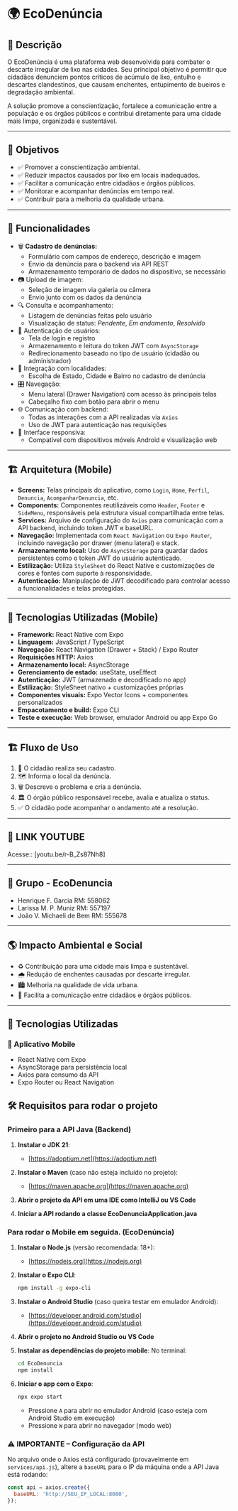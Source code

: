 
# 🌍 EcoDenúncia

## 📖 Descrição
O EcoDenúncia é uma plataforma web desenvolvida para combater o descarte irregular de lixo nas cidades. Seu principal objetivo é permitir que cidadãos denunciem pontos críticos de acúmulo de lixo, entulho e descartes clandestinos, que causam enchentes, entupimento de bueiros e degradação ambiental.

A solução promove a conscientização, fortalece a comunicação entre a população e os órgãos públicos e contribui diretamente para uma cidade mais limpa, organizada e sustentável.

---

## 🎯 Objetivos
- ✅ Promover a conscientização ambiental.
- ✅ Reduzir impactos causados por lixo em locais inadequados.
- ✅ Facilitar a comunicação entre cidadãos e órgãos públicos.
- ✅ Monitorar e acompanhar denúncias em tempo real.
- ✅ Contribuir para a melhoria da qualidade urbana.

---

## 🚀 Funcionalidades
- 🗑️ **Cadastro de denúncias:**
  - Formulário com campos de endereço, descrição e imagem
  - Envio da denúncia para o backend via API REST
  - Armazenamento temporário de dados no dispositivo, se necessário
- 📷 Upload de imagem:
  - Seleção de imagem via galeria ou câmera
  - Envio junto com os dados da denúncia
- 🔍 Consulta e acompanhamento:
  - Listagem de denúncias feitas pelo usuário
  - Visualização de status: *Pendente*, *Em andamento*, *Resolvido*
- 👤 Autenticação de usuários:
  - Tela de login e registro
  - Armazenamento e leitura do token JWT com `AsyncStorage`
  - Redirecionamento baseado no tipo de usuário (cidadão ou administrador)
- 📍 Integração com localidades:
  - Escolha de Estado, Cidade e Bairro no cadastro de denúncia
- 🎛️ Navegação:
  - Menu lateral (Drawer Navigation) com acesso às principais telas
  - Cabeçalho fixo com botão para abrir o menu
- 🌐 Comunicação com backend:
  - Todas as interações com a API realizadas via `Axios`
  - Uso de JWT para autenticação nas requisições
- 🎨 Interface responsiva:
  - Compatível com dispositivos móveis Android e visualização web

---

  ## 🏗️ Arquitetura (Mobile)
- **Screens:** Telas principais do aplicativo, como `Login`, `Home`, `Perfil`, `Denuncia`, `AcompanharDenuncia`, etc.
- **Components:** Componentes reutilizáveis como `Header`, `Footer` e `SideMenu`, responsáveis pela estrutura visual compartilhada entre telas.
- **Services:** Arquivo de configuração do `Axios` para comunicação com a API backend, incluindo token JWT e baseURL.
- **Navegação:** Implementada com `React Navigation` ou `Expo Router`, incluindo navegação por drawer (menu lateral) e stack.
- **Armazenamento local:** Uso de `AsyncStorage` para guardar dados persistentes como o token JWT do usuário autenticado.
- **Estilização:** Utiliza `StyleSheet` do React Native e customizações de cores e fontes com suporte à responsividade.
- **Autenticação:** Manipulação de JWT decodificado para controlar acesso a funcionalidades e telas protegidas.

---

## 🧠 Tecnologias Utilizadas (Mobile)
- **Framework:** React Native com Expo  
- **Linguagem:** JavaScript / TypeScript  
- **Navegação:** React Navigation (Drawer + Stack) / Expo Router  
- **Requisições HTTP:** Axios  
- **Armazenamento local:** AsyncStorage  
- **Gerenciamento de estado:** useState, useEffect  
- **Autenticação:** JWT (armazenado e decodificado no app)  
- **Estilização:** StyleSheet nativo + customizações próprias  
- **Componentes visuais:** Expo Vector Icons + componentes personalizados  
- **Empacotamento e build:** Expo CLI  
- **Teste e execução:** Web browser, emulador Android ou app Expo Go  

---

## 🏗️ Fluxo de Uso

1. 👤 O cidadão realiza seu cadastro.  
2. 🗺️ Informa o local da denúncia.  
3. 🗑️ Descreve o problema e cria a denúncia.  
4. 🏛️ O órgão público responsável recebe, avalia e atualiza o status.  
5. ✅ O cidadão pode acompanhar o andamento até a resolução.  

---

## 🧪 LINK YOUTUBE
Acesse:: [youtu.be/r-B_Zs87Nh8]

---

## 👥 Grupo - EcoDenuncia
- Henrique F. Garcia RM: 558062
- Larissa M. P. Muniz RM: 557197 
- João V. Michaeli de Bem RM: 555678

---

## 🌎 Impacto Ambiental e Social
- ♻️ Contribuição para uma cidade mais limpa e sustentável.  
- 🌧️ Redução de enchentes causadas por descarte irregular.  
- 🏙️ Melhoria na qualidade de vida urbana.  
- 🤝 Facilita a comunicação entre cidadãos e órgãos públicos.

---

## 🧩 Tecnologias Utilizadas
### 📱 Aplicativo Mobile
- React Native com Expo
- AsyncStorage para persistência local
- Axios para consumo da API
- Expo Router ou React Navigation

## 🛠️ Requisitos para rodar o projeto

### Primeiro para a API Java (Backend)

1. **Instalar o JDK 21**:
   - [https://adoptium.net](https://adoptium.net)

2. **Instalar o Maven** (caso não esteja incluído no projeto):
   - [https://maven.apache.org](https://maven.apache.org)

3. **Abrir o projeto da API em uma IDE como IntelliJ ou VS Code**

4. **Iniciar a API rodando a classe EcoDenunciaApplication.java**

### Para rodar o Mobile em seguida. (EcoDenúncia)

1. **Instalar o Node.js** (versão recomendada: 18+):
   - [https://nodejs.org](https://nodejs.org)

2. **Instalar o Expo CLI**:
   ```bash
   npm install -g expo-cli
   ```

3. **Instalar o Android Studio** (caso queira testar em emulador Android):
   - [https://developer.android.com/studio](https://developer.android.com/studio)

4. **Abrir o projeto no Android Studio ou VS Code**

5. **Instalar as dependências do projeto mobile**:
   No terminal:
   ```bash
   cd EcoDenuncia
   npm install
   ```

6. **Iniciar o app com o Expo**:
   ```bash
   npx expo start
   ```

   - Pressione `A` para abrir no emulador Android (caso esteja com Android Studio em execução)
   - Pressione `W` para abrir no navegador (modo web)

### ⚠️ IMPORTANTE – Configuração da API

No arquivo onde o Axios está configurado (provavelmente em `services/api.js`), altere a `baseURL` para o IP da máquina onde a API Java está rodando:

```js
const api = axios.create({
  baseURL: 'http://SEU_IP_LOCAL:8080',
});
